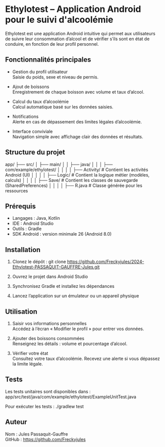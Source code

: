 # Ethylotest – Application Android pour le suivi d'alcoolémie

Ethylotest est une application Android intuitive qui permet aux utilisateurs de suivre leur consommation d’alcool et de vérifier s’ils sont en état de conduire, en fonction de leur profil personnel.

## Fonctionnalités principales

- Gestion du profil utilisateur  
  Saisie du poids, sexe et niveau de permis.

- Ajout de boissons  
  Enregistrement de chaque boisson avec volume et taux d’alcool.

- Calcul du taux d’alcoolémie  
  Calcul automatique basé sur les données saisies.

- Notifications  
  Alerte en cas de dépassement des limites légales d’alcoolémie.

- Interface conviviale  
  Navigation simple avec affichage clair des données et résultats.

## Structure du projet

app/
├── src/
│   ├── main/
│   │   ├── java/
│   │   │   ├── com/example/ethylotest/
│   │   │   │   ├── Activity/       # Contient les activités Android (UI)
│   │   │   │   ├── Logic/          # Contient la logique métier (modèles, calculs)
│   │   │   │   ├── Save/           # Contient les classes de sauvegarde (SharedPreferences)
│   │   │   │   ├── R.java          # Classe générée pour les ressources

## Prérequis

- Langages : Java, Kotlin  
- IDE : Android Studio  
- Outils : Gradle  
- SDK Android : version minimale 26 (Android 8.0)

## Installation

1. Clonez le dépôt :
   git clone https://github.com/Freckyjules/2024-Ethylotest-PASSAQUIT-GAUFFRE-Jules.git

2. Ouvrez le projet dans Android Studio

3. Synchronisez Gradle et installez les dépendances

4. Lancez l’application sur un émulateur ou un appareil physique

## Utilisation

1. Saisir vos informations personnelles  
   Accédez à l’écran « Modifier le profil » pour entrer vos données.

2. Ajouter des boissons consommées  
   Renseignez les détails : volume et pourcentage d’alcool.

3. Vérifier votre état  
   Consultez votre taux d’alcoolémie. Recevez une alerte si vous dépassez la limite légale.

## Tests

Les tests unitaires sont disponibles dans :  
app/src/test/java/com/example/ethylotest/ExampleUnitTest.java

Pour exécuter les tests :
./gradlew test

## Auteur

Nom : Jules Passaquit-Gauffre  
GitHub : https://github.com/Freckyjules
